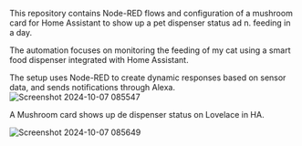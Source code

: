 This repository contains Node-RED flows and configuration of a mushroom card for Home Assistant to show up a pet dispenser status ad n. feeding in a day. 

The automation focuses on monitoring the feeding of my cat using a smart food dispenser integrated with Home Assistant. 

The setup uses Node-RED to create dynamic responses based on sensor data, and sends notifications through Alexa.
![Screenshot 2024-10-07 085547](https://github.com/user-attachments/assets/4bf8d25e-81c4-40fb-9408-2879797b340f)

A Mushroom card shows up de dispenser status on Lovelace in HA.

![Screenshot 2024-10-07 085649](https://github.com/user-attachments/assets/d834bf48-7162-414b-89bb-4d7eb8e694ca)
